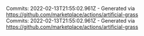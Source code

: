 Commits: 2022-02-13T21:55:02.961Z - Generated via https://github.com/marketplace/actions/artificial-grass
<br>
Commits: 2022-02-13T21:55:02.961Z - Generated via https://github.com/marketplace/actions/artificial-grass
<br>
